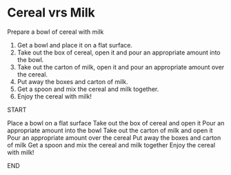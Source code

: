 # Cereal vrs Milk

Prepare a bowl of cereal with milk


1. Get a bowl and place it on a flat surface.
2. Take out the box of cereal, open it and pour an appropriate amount into the bowl.
3. Take out the carton of milk, open it and pour an appropriate amount over the cereal.
4. Put away the boxes and carton of milk.
5. Get a spoon and mix the cereal and milk together.
6. Enjoy the cereal with milk!


START

Place a bowl on a flat surface
     Take out the box of cereal and open it
               Pour an appropriate amount into the bowl
               Take out the carton of milk and open it
                           Pour an appropriate amount over the cereal
               Put away the boxes and carton of milk
               Get a spoon and mix the cereal and milk together
Enjoy the cereal with milk!

END
 
